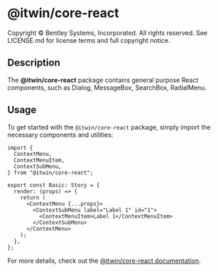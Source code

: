 # @itwin/core-react

Copyright © Bentley Systems, Incorporated. All rights reserved. See LICENSE.md for license terms and full copyright notice.

## Description

The **@itwin/core-react** package contains general purpose React components, such as Dialog, MessageBox, SearchBox, RadialMenu.

## Usage

To get started with the `@itwin/core-react` package, simply import the necessary components and utilities:

```tsx
import {
  ContextMenu,
  ContextMenuItem,
  ContextSubMenu,
} from "@itwin/core-react";

export const Basic: Story = {
  render: (props) => {
    return (
      <ContextMenu {...props}>
        <ContextSubMenu label="Label 1" id="1">
          <ContextMenuItem>Label 1</ContextMenuItem>
        </ContextSubMenu>
      </ContextMenu>
    );
  },
};
```

For more details, check out the [@itwin/core-react documentation](https://www.itwinjs.org/reference/core-react/).
